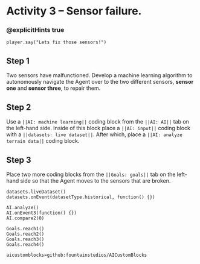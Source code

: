# Activity 3 – Sensor failure.

### @explicitHints true

```template
player.say("Lets fix those sensors!")
``` 

## Step 1
Two sensors have malfunctioned. Develop a machine learning algorithm to autonomously navigate the Agent over to the two different sensors, **sensor one** and **sensor three**, to repair them.

## Step 2 
Use a `||AI: machine learning||` coding block from the `||AI: AI||` tab on the left-hand side. Inside of this block place a `||AI: input||` coding block with a `||datasets: live dataset||`. After which, place a `||AI: analyze terrain data||` coding block. 

## Step 3
Place two more coding blocks from the `||Goals: goals||` tab on the left-hand side so that the Agent moves to the sensors that are broken. 

```ghost
datasets.liveDataset()
datasets.onEvent(datasetType.historical, function() {})

AI.analyze()
AI.onEvent3(function() {})
AI.compare2(0)

Goals.reach1()
Goals.reach2()
Goals.reach3()
Goals.reach4()
```

```package
aicustomblocks=github:fountainstudios/AICustomBlocks
```
